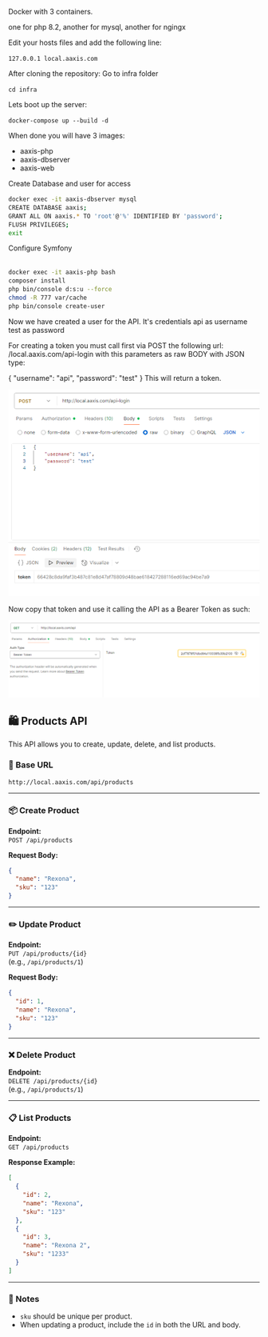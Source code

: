 Docker with 3 containers.

one for php 8.2, another for mysql, another for ngingx

Edit your hosts files and add the following line:

``127.0.0.1 local.aaxis.com``

After cloning the repository:
Go to infra folder

``cd infra``

Lets boot up the server:

```docker-compose up --build -d```

When done you will have 3 images:
- aaxis-php
- aaxis-dbserver
- aaxis-web

Create Database and user for access

```bash
docker exec -it aaxis-dbserver mysql
CREATE DATABASE aaxis;
GRANT ALL ON aaxis.* TO 'root'@'%' IDENTIFIED BY 'password';
FLUSH PRIVILEGES;
exit
```

Configure Symfony

```bash

docker exec -it aaxis-php bash
composer install
php bin/console d:s:u --force
chmod -R 777 var/cache
php bin/console create-user
```

Now we have created a user for the API.
It's credentials
api as username
test as password

For creating a token you must call first via POST the following url: /local.aaxis.com/api-login
with this parameters as raw BODY with JSON type:

{
"username": "api",
"password": "test"
}
This will return a token.

![img.png](img.png)


Now copy that token and use it calling the API as a Bearer Token as such:

![img_1.png](img_1.png)

## 🛍️ Products API

This API allows you to create, update, delete, and list products.

### 🔗 Base URL

```
http://local.aaxis.com/api/products
```

---

### 📦 Create Product

**Endpoint:**  
`POST /api/products`

**Request Body:**
```json
{
  "name": "Rexona",
  "sku": "123"
}
```

---

### ✏️ Update Product

**Endpoint:**  
`PUT /api/products/{id}`  
(e.g., `/api/products/1`)

**Request Body:**
```json
{
  "id": 1,
  "name": "Rexona",
  "sku": "123"
}
```

---

### ❌ Delete Product

**Endpoint:**  
`DELETE /api/products/{id}`  
(e.g., `/api/products/1`)

---

### 📋 List Products

**Endpoint:**  
`GET /api/products`

**Response Example:**
```json
[
  {
    "id": 2,
    "name": "Rexona",
    "sku": "123"
  },
  {
    "id": 3,
    "name": "Rexona 2",
    "sku": "1233"
  }
]
```

---

### 📘 Notes

- `sku` should be unique per product.
- When updating a product, include the `id` in both the URL and body.


